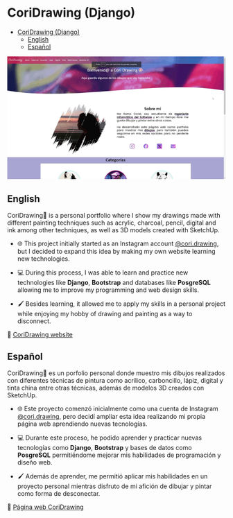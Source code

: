 # CoriDrawing (Django)

- [CoriDrawing (Django)](#coridrawing-django)
  - [English](#english)
  - [Español](#español)


![CoriDrawing](images/CoriDrawing.gif)

## English
CoriDrawing🎨 is a personal portfolio where I show my drawings made with different painting techniques such as acrylic, charcoal, pencil, digital and ink among other techniques, as well as 3D models created with SketchUp.

- 🌐 This project initially started as an Instagram account [@cori.drawing](https://www.instagram.com/cori.drawing/), but I decided to expand this idea by making my own website learning new technologies.

- 💻 During this process, I was able to learn and practice new technologies like **Django**, **Bootstrap** and databases like **PosgreSQL** allowing me to improve my programming and web design skills.

- 🖌 Besides learning, it allowed me to apply my skills in a personal project while enjoying my hobby of drawing and painting as a way to disconnect.

🎨 [CoriDrawing website](https://coridrawing.onrender.com/)



## Español

CoriDrawing🎨 es un porfolio personal donde muestro mis dibujos realizados con diferentes técnicas de pintura como acrílico, carboncillo, lápiz, digital y tinta china entre otras técnicas, además de modelos 3D creados con SketchUp.

- 🌐 Este proyecto comenzó inicialmente como una cuenta de Instagram [@cori.drawing](https://www.instagram.com/cori.drawing/), pero decidí ampliar esta idea realizando mi propia página web aprendiendo nuevas tecnologías.

- 💻 Durante este proceso, he podido aprender y practicar nuevas tecnologías como **Django**, **Bootstrap** y bases de datos como **PosgreSQL** permitiéndome mejorar mis habilidades de programación y diseño web.

- 🖌 Además de aprender, me permitió aplicar mis habilidades en un proyecto personal mientras disfruto de mi afición de dibujar y pintar como forma de desconectar.

🎨 [Página web CoriDrawing](https://coridrawing.onrender.com/)